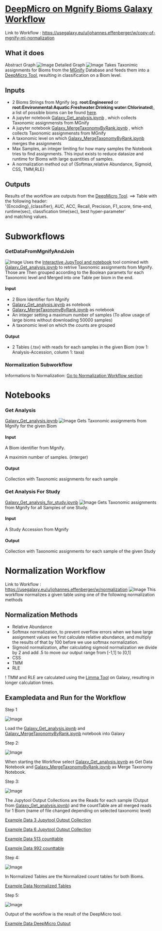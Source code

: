 # [DeepMicro on Mgnify Bioms Galaxy Workflow](https://usegalaxy.eu/u/johannes.effenberger/w/copy-of-mgnify-ml-normalization)
Link to Workflow : https://usegalaxy.eu/u/johannes.effenberger/w/copy-of-mgnify-ml-normalization
## What it does
Abstract Graph
![Image](https://github.com/OskarEffenberger/bachelorProject/blob/main/graphs/MgnifyMLAbstract_Fill.png)
Detailed Graph
![Image](https://github.com/OskarEffenberger/bachelorProject/blob/main/graphs/CompleteWorkflowGraph.png)
Takes Taxonimic assignments for Bioms from the [MGnify](https://www.ebi.ac.uk/metagenomics) Database and feeds them into a [DeepMicro Tool](https://usegalaxy.eu/?tool_id=toolshed.g2.bx.psu.edu%2Frepos%2Fiuc%2Fdeepmicro%2Fdeepmicro%2F1.4%2Bgalaxy1&version=latest), resulting in classification on a Biom level.
## Inputs
* 2 Bioms Strings from Mgnify (eg. **root:Engineered** or **root:Environmental:Aquatic:Freshwater:Drinking water:Chlorinated**), a list of possible bioms can be found [here](https://www.ebi.ac.uk/metagenomics/browse/biomes/).
* A jupyter notebook [Galaxy_Get_analysis.ipynb](https://github.com/OskarEffenberger/bachelorProject/blob/main/notebooks/Galaxy_Get_analysis.ipynb) , which collects Taxonomic assignmensts from MGnify
* A jupyter notebook [Galaxy_MergeTaxonomyByRank.ipynb](https://github.com/OskarEffenberger/bachelorProject/blob/main/notebooks/Galaxy_MergeTaxonomyByRank.ipynb) , which collects Taxonomic assignmensts from MGnify
* A taxonomic level on which [Galaxy_MergeTaxonomyByRank.ipynb](https://github.com/OskarEffenberger/bachelorProject/blob/main/notebooks/Galaxy_MergeTaxonomyByRank.ipynb) merges the assignments
* Max Samples, an integer limiting for how many samples the Notebook tries to find assignments. This input exists to reduce datasize and runtime for Bioms with large quantities of samples.
* A normalization method out of {Softmax,relative Abundance, Sigmoid, CSS, TMM,RLE}


## Outputs
Results of the workflow are outputs from the [DeepMicro Tool](https://usegalaxy.eu/?tool_id=toolshed.g2.bx.psu.edu%2Frepos%2Fiuc%2Fdeepmicro%2Fdeepmicro%2F1.4%2Bgalaxy1&version=latest).
==> Table with the following header:  
'{Encoding}_{classifier}, AUC, ACC, Recall, Precision, F1_score, time-end, runtime(sec), classfication time(sec), best hyper-parameter'  
and matching values.
# Subworkflows
### GetDataFromMgnifyAndJoin
![Image](https://github.com/OskarEffenberger/bachelorProject/blob/main/graphs/GetDataFromMgnifyAndJoinGraph.png)
Uses the [Interactive JupyTool and notebook](https://usegalaxy.eu/root?tool_id=interactive_tool_jupyter_notebook) tool comined with [Galaxy_Get_analysis.ipynb](https://github.com/OskarEffenberger/bachelorProject/blob/main/notebooks/Galaxy_Get_analysis.ipynb) to retrive Taxonomic assignments from Mgnify. Those are Then grouped according to the Boolean paramets for each Taxonomic level and Merged into one Table per biom in the end.
#### Input
* 2 Biom Identifier fom Mgnify
* [Galaxy_Get_analysis.ipynb](https://github.com/OskarEffenberger/bachelorProject/blob/main/notebooks/Galaxy_Get_analysis.ipynb) as notebook
* [Galaxy_MergeTaxonomyByRank.ipynb](https://github.com/OskarEffenberger/bachelorProject/blob/main/notebooks/Galaxy_MergeTaxonomyByRank.ipynb) as notebook
* An integer setting a maximum number of samples (To allow usage of large bioms without downloading 50000 samples)
* A taxonomic level on which the counts are grouped
#### Output
* 2 Tables (.tsv) with reads for each samples in the given Biom (row 1: Analysis-Accession, column 1: taxa)
### Normalization Subworkflow
Informations to Normalization: [Go to Normalization Workflow section](#normalization-workflow)
# Notebooks
### Get Analysis
[Galaxy_Get_analysis.ipynb](https://github.com/OskarEffenberger/bachelorProject/blob/main/notebooks/Galaxy_Get_analysis.ipynb)
![Image](https://github.com/OskarEffenberger/bachelorProject/blob/main/graphs/Get_Analysis_Notebook_Graph.png)
Gets Taxonomic assignments from Mgnify for the given Biom
#### Input
A Biom identifier from Mgnify.

A maximim number of samples. (interger)
#### Output
Collection with Taxonomic assignments for each sample
### Get Analysis For Study
[Galaxy_Get_analysis_for_study.ipynb](https://github.com/OskarEffenberger/bachelorProject/blob/main/notebooks/Galaxy_Get_analysis_for_study.ipynb)
![Image](https://github.com/OskarEffenberger/bachelorProject/blob/main/graphs/Get_Analysis_For_Study_Notebook_Graph.png)
Gets Taxonomic assignments from Mgnify for all Samples of one Study.
#### Input
A Study Accession from Mgnify
#### Output
Collection with Taxonomic assignments for each sample of the given Study

# Normalization Workflow
Link to Workflow : https://usegalaxy.eu/u/johannes.effenberger/w/normalization
![Image](https://github.com/OskarEffenberger/bachelorProject/blob/main/graphs/FullNormalizationWF.png)
This workflow normalizes a given table using one of the following normalization methods 
## Normalization Methods
* Relative Abundance
* Softmax normalization, to prevent overflow errors when we have large assignment values we first calculate relative abundance, and multiply the results of that by 100 before we use softmax normalization.
* Sigmoid normalization, after calculating sigmoid normalization we divide by 2 and add .5 to move our output range from [-1,1] to [0,1]
* CSS
* TMM
* RLE

! TMM and RLE are calculated using the [Limma Tool](https://usegalaxy.eu/?tool_id=toolshed.g2.bx.psu.edu%2Frepos%2Fiuc%2Flimma_voom%2Flimma_voom%2F3.50.1%2Bgalaxy0&version=latest) on Galaxy, resulting in longer calculation times.
## Exampledata and Run for the Workflow
Step 1

![Image](https://github.com/OskarEffenberger/bachelorProject/blob/main/picturesForGit/image_required_notebooks.png)

Load the [Galaxy_Get_analysis.ipynb](https://github.com/OskarEffenberger/bachelorProject/blob/main/notebooks/Galaxy_Get_analysis.ipynb) and [Galaxy_MergeTaxonomyByRank.ipynb](https://github.com/OskarEffenberger/bachelorProject/blob/main/notebooks/Galaxy_MergeTaxonomyByRank.ipynb) notebook into Galaxy

Step 2:

![Image](https://github.com/OskarEffenberger/bachelorProject/blob/main/picturesForGit/image_start_WF.png)

When starting the Workflow select [Galaxy_Get_analysis.ipynb](https://github.com/OskarEffenberger/bachelorProject/blob/main/notebooks/Galaxy_Get_analysis.ipynb) as Get Data Notebook and [Galaxy_MergeTaxonomyByRank.ipynb](https://github.com/OskarEffenberger/bachelorProject/blob/main/notebooks/Galaxy_MergeTaxonomyByRank.ipynb) as Merge Taxonomy Notebook.

Step 3:

![Image](https://github.com/OskarEffenberger/bachelorProject/blob/main/picturesForGit/image_raw_and_merged_counts.png)

The Jupytool Output Collections are the Reads for each sample (Output from [Galaxy_Get_analysis.ipynb](https://github.com/OskarEffenberger/bachelorProject/blob/main/notebooks/Galaxy_Get_analysis.ipynb))
and the countTable are all merged reads for 1 Biom (name of file changed depending on selected taxonomic level)


[Example Data 3 Jupytool Output Collection](https://github.com/OskarEffenberger/bachelorProject/tree/main/data/ExampleRunData/3%20JupyTool%20output%20collection)


[Example Data 6 Jupytool Output Collection](https://github.com/OskarEffenberger/bachelorProject/tree/main/data/ExampleRunData/6%20JupyTool%20output%20collection)


[Example Data 513 counttable](https://github.com/OskarEffenberger/bachelorProject/blob/main/data/ExampleRunData/Galaxy513-%5BcountTable%5D.tsv)


[Example Data 992 counttable](https://github.com/OskarEffenberger/bachelorProject/blob/main/data/ExampleRunData/Galaxy992-%5BcountTable%5D.tsv)


Step 4:

![Image](https://github.com/OskarEffenberger/bachelorProject/blob/main/picturesForGit/image_normalized_counts.png)

In Normalized Tables are the Normalized count tables for both Bioms. 


[Example Data Normalized Tables](https://github.com/OskarEffenberger/bachelorProject/tree/main/data/ExampleRunData/1170%20Normalized%20Table)

Step 5:

![Image](https://github.com/OskarEffenberger/bachelorProject/blob/main/picturesForGit/image_output_WF.png)

Output of the workflow is the result of the DeepMicro tool.


[Example Data DeepMicro Output](https://github.com/OskarEffenberger/bachelorProject/blob/main/data/ExampleRunData/Galaxy1195-%5BDeepMicro_on_data_1193_and_data_1194__Results%5D.tabular)
